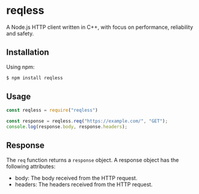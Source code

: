 # reqless
A Node.js HTTP client written in C++, with focus on performance, reliability and safety.

## Installation

Using npm:

```bash
$ npm install reqless
```

## Usage
```js
const reqless = require("reqless")

const response = reqless.req("https://example.com/", "GET");
console.log(response.body, response.headers);
```

## Response
The `req` function returns a `response` object.
A response object has the following attributes:
  - body: The body received from the HTTP request.
  - headers: The headers received from the HTTP request.
